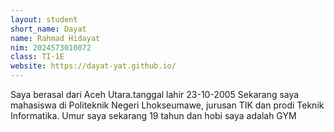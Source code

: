 ```yaml
---
layout: student
short_name: Dayat
name: Rahmad Hidayat
nim: 2024573010072
class: TI-1E
website: https://dayat-yat.github.io/
---
```

Saya berasal dari Aceh Utara.tanggal lahir 23-10-2005 Sekarang saya mahasiswa di Politeknik Negeri Lhokseumawe, jurusan TIK dan prodi Teknik Informatika. Umur saya sekarang 19 tahun dan hobi saya adalah GYM
